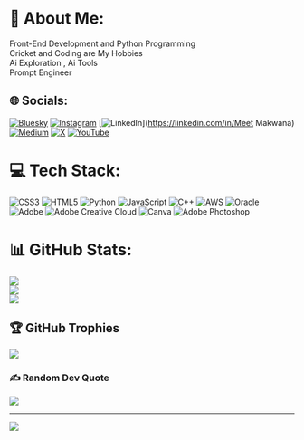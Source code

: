 # 💫 About Me:
Front-End Development and Python Programming<br>Cricket and Coding are My Hobbies<br>Ai Exploration , Ai Tools<br>Prompt Engineer <br>


## 🌐 Socials:
[![Bluesky](https://img.shields.io/badge/bluesky-0285FF?style=for-the-badge&logo=bluesky&logoColor=%23FFFFFF)](https://bsky.app/profile/Meet07) [![Instagram](https://img.shields.io/badge/Instagram-%23E4405F.svg?logo=Instagram&logoColor=white)](https://instagram.com/meet_07) [![LinkedIn](https://img.shields.io/badge/LinkedIn-%230077B5.svg?logo=linkedin&logoColor=white)](https://linkedin.com/in/Meet Makwana) [![Medium](https://img.shields.io/badge/Medium-12100E?logo=medium&logoColor=white)](https://medium.com/@Meet07) [![X](https://img.shields.io/badge/X-black.svg?logo=X&logoColor=white)](https://x.com/MEET83984157) [![YouTube](https://img.shields.io/badge/YouTube-%23FF0000.svg?logo=YouTube&logoColor=white)](https://youtube.com/@MEET) 

# 💻 Tech Stack:
![CSS3](https://img.shields.io/badge/css3-%231572B6.svg?style=for-the-badge&logo=css3&logoColor=white) ![HTML5](https://img.shields.io/badge/html5-%23E34F26.svg?style=for-the-badge&logo=html5&logoColor=white) ![Python](https://img.shields.io/badge/python-3670A0?style=for-the-badge&logo=python&logoColor=ffdd54) ![JavaScript](https://img.shields.io/badge/javascript-%23323330.svg?style=for-the-badge&logo=javascript&logoColor=%23F7DF1E) ![C++](https://img.shields.io/badge/c++-%2300599C.svg?style=for-the-badge&logo=c%2B%2B&logoColor=white) ![AWS](https://img.shields.io/badge/AWS-%23FF9900.svg?style=for-the-badge&logo=amazon-aws&logoColor=white) ![Oracle](https://img.shields.io/badge/Oracle-F80000?style=for-the-badge&logo=oracle&logoColor=white) ![Adobe](https://img.shields.io/badge/adobe-%23FF0000.svg?style=for-the-badge&logo=adobe&logoColor=white) ![Adobe Creative Cloud](https://img.shields.io/badge/Adobe%20Creative%20Cloud-DA1F26.svg?style=for-the-badge&logo=Adobe%20Creative%20Cloud&logoColor=white) ![Canva](https://img.shields.io/badge/Canva-%2300C4CC.svg?style=for-the-badge&logo=Canva&logoColor=white) ![Adobe Photoshop](https://img.shields.io/badge/adobe%20photoshop-%2331A8FF.svg?style=for-the-badge&logo=adobe%20photoshop&logoColor=white)
# 📊 GitHub Stats:
![](https://github-readme-stats.vercel.app/api?username=MeetM0187&theme=merko&hide_border=false&include_all_commits=false&count_private=true)<br/>
![](https://github-readme-streak-stats.herokuapp.com/?user=MeetM0187&theme=merko&hide_border=false)<br/>
![](https://github-readme-stats.vercel.app/api/top-langs/?username=MeetM0187&theme=merko&hide_border=false&include_all_commits=false&count_private=true&layout=compact)

## 🏆 GitHub Trophies
![](https://github-profile-trophy.vercel.app/?username=MeetM0187&theme=radical&no-frame=false&no-bg=true&margin-w=4)

### ✍️ Random Dev Quote
![](https://quotes-github-readme.vercel.app/api?type=horizontal&theme=radical)

---
[![](https://visitcount.itsvg.in/api?id=MeetM0187&icon=0&color=0)](https://visitcount.itsvg.in)

<!-- Proudly created with GPRM ( https://gprm.itsvg.in ) -->
